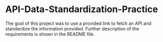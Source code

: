 # API-Data-Standardization-Practice
The goal of this project was to use a provided link to fetch an API and standardize the information provided. Further description of the requirements is shown in the README file.
